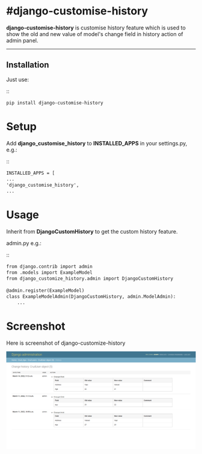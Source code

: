 #django-customise-history
========================

**django-customise-history** is customise history feature which is used to show the old and new value of model's change field in history action of admin panel.

------------
Installation
------------

Just use:

::

    pip install django-customise-history

Setup
=====

Add **django_customise_history** to **INSTALLED_APPS** in your settings.py, e.g.:

::

    INSTALLED_APPS = [
    ...
    'django_customise_history',
    ...


Usage
=====

Inherit from **DjangoCustomHistory** to get the custom history feature.

admin.py e.g.:

::

    
    from django.contrib import admin
    from .models import ExampleModel
    from django_customize_history.admin import DjangoCustomHistory
    
    @admin.register(ExampleModel)
    class ExampleModelAdmin(DjangoCustomHistory, admin.ModelAdmin):
        ...

Screenshot
=====
Here is screenshot of django-customize-history

![alt text](https://raw.githubusercontent.com/mayur-softices/djnago-customize-history/main/docs/_static/Change-history-CrudUser-object-5-Django-site-admin.png)